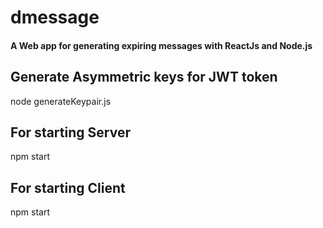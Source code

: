 # dmessage
#### A Web app for generating expiring messages with ReactJs and Node.js

## Generate Asymmetric keys for JWT token
 node generateKeypair.js
 
## For starting Server
  npm start
  
## For starting Client
  npm start
